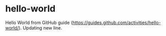 # hello-world
Hello World from GitHub guide (https://guides.github.com/activities/hello-world/).
Updating new line.
